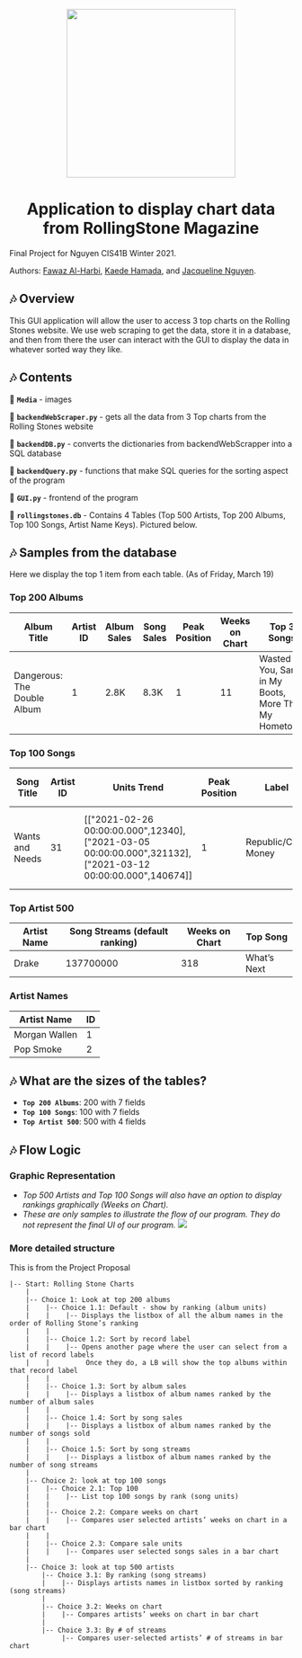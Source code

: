 
<div>
  <p align="center">
    <img width="300" src="https://cdn.worldvectorlogo.com/logos/rolling-stone-1.svg"></img>
  </p>
  <h1 align="center">
    Application to display chart data from RollingStone Magazine
  </h1>
</div>

Final Project for Nguyen CIS41B Winter 2021. 

Authors: [Fawaz Al-Harbi](https://github.com/monsieurCat), [Kaede Hamada](https://github.com/KaeMaple9), and [Jacqueline Nguyen](https://github.com/jacquelinennguyen).

## 🎶 Overview
This GUI application will allow the user to access 3 top charts on the Rolling Stones website. We use web scraping to get the data, store it in a database, and then from there the user can interact with the GUI to display the data in whatever sorted way they like.

## 🎶 Contents
🎸  **`Media`** - images

🎸  **`backendWebScraper.py`** - gets all the data from 3 Top charts from the Rolling Stones website

🎸  **`backendDB.py`** - converts the dictionaries from backendWebScrapper into a SQL database

🎸  **`backendQuery.py`** - functions that make SQL queries for the sorting aspect of the program

🎸  **`GUI.py`** - frontend of the program

🎸  **`rollingstones.db`** - Contains 4 Tables (Top 500 Artists, Top 200 Albums, Top 100 Songs, Artist Name Keys). Pictured below.

## 🎶 Samples from the database
Here we display the top 1 item from each table. (As of Friday, March 19)

### Top 200 Albums
| Album Title | Artist ID | Album Sales | Song Sales | Peak Position | Weeks on Chart | Top 3 Songs | Record Label | Song Streams |
| --- | --- | --- | --- | --- | --- | --- | --- | --- |
| Dangerous: The Double Album | 1 | 2.8K | 8.3K | 1 | 11 | Wasted on You, Sand in My Boots, More Than My Hometown | Republic | 65000000 |

### Top 100 Songs
| Song Title | Artist ID | Units Trend | Peak Position | Label | Top Cities | Weeks on Chart | Streams |
| --- | --- | --- | --- | --- | --- | --- | --- |
| Wants and Needs | 31 | [["2021-02-26 00:00:00.000",12340],["2021-03-05 00:00:00.000",321132],["2021-03-12 00:00:00.000",140674]] | 1 | Republic/Cash Money | 1 New York, NY 2 Los Angeles, CA 3 Chicago, IL | 2 | 17600000 |

### Top Artist 500
| Artist Name | Song Streams (default ranking) | Weeks on Chart | Top Song |
| --- | --- | --- | --- |
| Drake | 137700000 | 318 | What’s Next |

### Artist Names
| Artist Name | ID |
| --- | --- |
| Morgan Wallen | 1 |
| Pop Smoke | 2 |

## 🎶 What are the sizes of the tables? 
* **`Top 200 Albums`**: 200 with 7 fields
* **`Top 100 Songs`**: 100 with 7 fields
* **`Top Artist 500`**: 500 with 4 fields

## 🎶 Flow Logic
### Graphic Representation
* *Top 500 Artists and Top 100 Songs will also have an option to display rankings graphically (Weeks on Chart).*
* *These are only samples to illustrate the flow of our program. They do not represent the final UI of our program.*
![](https://i.imgur.com/g335cyp.png)

### More detailed structure
This is from the Project Proposal
```
|-- Start: Rolling Stone Charts
    |
    |-- Choice 1: Look at top 200 albums
    |    |-- Choice 1.1: Default - show by ranking (album units)
    |    |    |-- Displays the listbox of all the album names in the order of Rolling Stone’s ranking
    |    |
    |    |-- Choice 1.2: Sort by record label
    |    |    |-- Opens another page where the user can select from a list of record labels 
    |    |         Once they do, a LB will show the top albums within that record label
    |    |
    |    |-- Choice 1.3: Sort by album sales
    |    |    |-- Displays a listbox of album names ranked by the number of album sales
    |    |
    |    |-- Choice 1.4: Sort by song sales
    |    |    |-- Displays a listbox of album names ranked by the number of songs sold
    |    |
    |    |-- Choice 1.5: Sort by song streams
    |    |    |-- Displays a listbox of album names ranked by the number of song streams
    |
    |-- Choice 2: look at top 100 songs
    |    |-- Choice 2.1: Top 100
    |    |    |-- List top 100 songs by rank (song units)
    |    |          
    |    |-- Choice 2.2: Compare weeks on chart
    |    |    |-- Compares user selected artists’ weeks on chart in a bar chart
    |    |
    |    |-- Choice 2.3: Compare sale units
    |    |    |-- Compares user selected songs sales in a bar chart
    |
    |-- Choice 3: look at top 500 artists
        |-- Choice 3.1: By ranking (song streams)
        |    |-- Displays artists names in listbox sorted by ranking (song streams)
        |
        |-- Choice 3.2: Weeks on chart
        |    |-- Compares artists’ weeks on chart in bar chart
        |
        |-- Choice 3.3: By # of streams
             |-- Compares user-selected artists’ # of streams in bar chart
```
